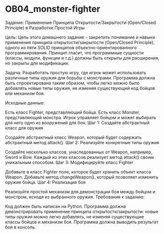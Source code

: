 # OB04_monster-fighter
 Задание: Применение Принципа Открытости/Закрытости (Open/Closed Principle) в Разработке Простой Игры

Цель: Цель этого домашнего задание - закрепить понимание и навыки применения принципа открытости/закрытости (Open/Closed Principle), одного из пяти SOLID принципов объектно-ориентированного программирования. Принцип гласит, что программные сущности (классы, модули, функции и т.д.) должны быть открыты для расширения, но закрыты для модификации.

Задача: Разработать простую игру, где игрок может использовать различные типы оружия для борьбы с монстрами. Программа должна быть спроектирована таким образом, чтобы легко можно было добавлять новые типы оружия, не изменяя существующий код бойцов или механизм боя.

Исходные данные:

Есть класс Fighter, представляющий бойца.
Есть класс Monster, представляющий монстра.
Игрок управляет бойцом и может выбирать для него одно из вооружений для боя.
Шаг 1: Создайте абстрактный класс для оружия

Создайте абстрактный класс Weapon, который будет содержать абстрактный метод attack().
Шаг 2: Реализуйте конкретные типы оружия

Создайте несколько классов, унаследованных от Weapon, например, Sword и Bow. Каждый из этих классов реализует метод attack() своим уникальным способом.
Шаг 3: Модифицируйте класс Fighter

Добавьте в класс Fighter поле, которое будет хранить объект класса Weapon.
Добавьте метод changeWeapon(), который позволяет изменить оружие бойца.
Шаг 4: Реализация боя

Реализуйте простой механизм для демонстрации боя между бойцом и монстром, исходя из выбранного оружия.
Требования к заданию:

Код должен быть написан на Python.
Программа должна демонстрировать применение принципа открытости/закрытости: новые типы оружия можно легко добавлять, не изменяя существующие классы бойцов и механизм боя.
Программа должна выводить результат боя в консоль.
